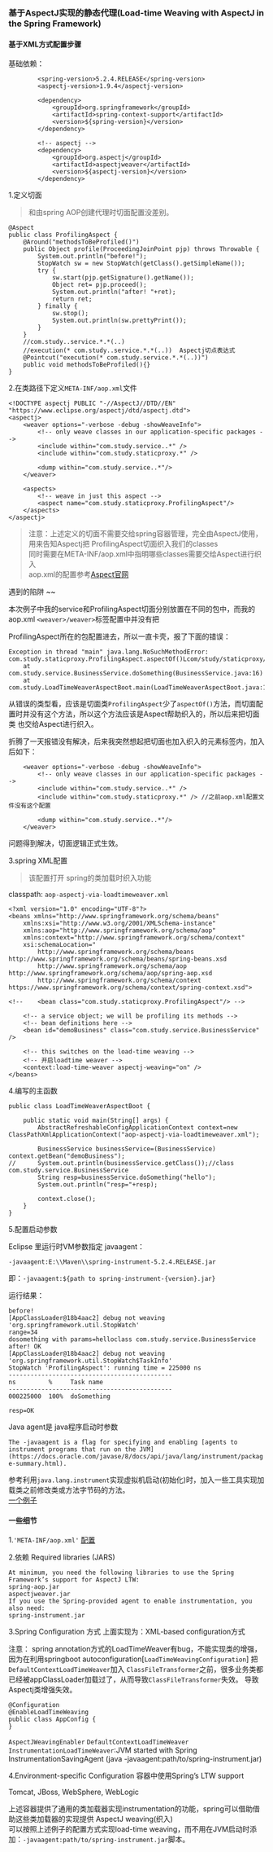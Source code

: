### 基于AspectJ实现的静态代理(Load-time Weaving with AspectJ in the Spring Framework)

#### 基于XML方式配置步骤

基础依赖： 

```
		<spring-version>5.2.4.RELEASE</spring-version>
		<aspectj-version>1.9.4</aspectj-version>
		
		<dependency>
			<groupId>org.springframework</groupId>
			<artifactId>spring-context-support</artifactId>
			<version>${spring-version}</version>
		</dependency>

		<!-- aspectj -->
		<dependency>
			<groupId>org.aspectj</groupId>
			<artifactId>aspectjweaver</artifactId>
			<version>${aspectj-version}</version>
		</dependency>
```


1.定义切面

>和由spring AOP创建代理时切面配置没差别。  


```
@Aspect
public class ProfilingAspect {
    @Around("methodsToBeProfiled()")
    public Object profile(ProceedingJoinPoint pjp) throws Throwable {
    	System.out.println("before!");
        StopWatch sw = new StopWatch(getClass().getSimpleName());
        try {
            sw.start(pjp.getSignature().getName());
            Object ret= pjp.proceed();
            System.out.println("after! "+ret);
            return ret;
        } finally {
            sw.stop();
            System.out.println(sw.prettyPrint());
        }
    }
    //com.study..service.*.*(..)
    //execution(* com.study..service.*.*(..))  Aspectj切点表达式
    @Pointcut("execution(* com.study.service.*.*(..))")
    public void methodsToBeProfiled(){}
}
```

2.在类路径下定义`META-INF/aop.xml`文件    

```
<!DOCTYPE aspectj PUBLIC "-//AspectJ//DTD//EN" "https://www.eclipse.org/aspectj/dtd/aspectj.dtd">
<aspectj>
    <weaver options="-verbose -debug -showWeaveInfo">
        <!-- only weave classes in our application-specific packages -->
        <include within="com.study.service..*" />
        <include within="com.study.staticproxy.*" />
        
        <dump within="com.study.service..*"/> 
    </weaver>

    <aspects>
        <!-- weave in just this aspect -->
        <aspect name="com.study.staticproxy.ProfilingAspect"/>
    </aspects>
</aspectj>

```

> 注意：上述定义的切面不需要交给spring容器管理，完全由AspectJ使用，用来告知Aspectj把 ProfilingAspect切面织入我们的classes  
> 同时需要在META-INF/aop.xml中指明哪些classes需要交给Aspect进行织入    
> aop.xml的配置参考[Aspect官网](https://www.eclipse.org/aspectj/doc/released/devguide/ltw-configuration.html)

 遇到的陷阱  ~~  

本次例子中我的service和ProfilingAspect切面分别放置在不同的包中，而我的aop.xml `<weaver>/weaver>`标签配置中并没有把

ProfilingAspect所在的包配置进去，所以一直卡壳，报了下面的错误：  

```
Exception in thread "main" java.lang.NoSuchMethodError: com.study.staticproxy.ProfilingAspect.aspectOf()Lcom/study/staticproxy/ProfilingAspect;
	at com.study.service.BusinessService.doSomething(BusinessService.java:16)
	at com.study.LoadTimeWeaverAspectBoot.main(LoadTimeWeaverAspectBoot.java:18)
```
从错误的类型看，应该是切面类`ProfilingAspect`少了`aspectOf()`方法，而切面配置时并没有这个方法，所以这个方法应该是Aspect帮助织入的，所以后来把切面类
也交给Aspect进行织入。  


折腾了一天报错没有解决，后来我突然想起把切面也加入织入的元素标签内，加入后如下：  

```
    <weaver options="-verbose -debug -showWeaveInfo">
        <!-- only weave classes in our application-specific packages -->
        <include within="com.study.service..*" />
        <include within="com.study.staticproxy.*" /> //之前aop.xml配置文件没有这个配置
        
        <dump within="com.study.service..*"/> 
    </weaver>
```
问题得到解决，切面逻辑正式生效。


3.spring XML配置  
>该配置打开 spring的类加载时织入功能

classpath: `aop-aspectj-via-loadtimeweaver.xml`  

```
<?xml version="1.0" encoding="UTF-8"?>
<beans xmlns="http://www.springframework.org/schema/beans"
	xmlns:xsi="http://www.w3.org/2001/XMLSchema-instance"
	xmlns:aop="http://www.springframework.org/schema/aop"
	xmlns:context="http://www.springframework.org/schema/context"
	xsi:schemaLocation="
        http://www.springframework.org/schema/beans http://www.springframework.org/schema/beans/spring-beans.xsd
        http://www.springframework.org/schema/aop http://www.springframework.org/schema/aop/spring-aop.xsd
        http://www.springframework.org/schema/context https://www.springframework.org/schema/context/spring-context.xsd">

<!-- 	<bean class="com.study.staticproxy.ProfilingAspect"/> -->

	<!-- a service object; we will be profiling its methods -->
	<!-- bean definitions here -->
	<bean id="demoBusiness" class="com.study.service.BusinessService" />

    <!-- this switches on the load-time weaving -->
	<!-- 开启loadtime weaver -->
    <context:load-time-weaver aspectj-weaving="on" />
</beans>
```

4.编写的主函数  

```
public class LoadTimeWeaverAspectBoot {

	public static void main(String[] args) {
		AbstractRefreshableConfigApplicationContext context=new ClassPathXmlApplicationContext("aop-aspectj-via-loadtimeweaver.xml");
		
		BusinessService businessService=(BusinessService) context.getBean("demoBusiness");
//		System.out.println(businessService.getClass());//class com.study.service.BusinessService
		String resp=businessService.doSomething("hello");
		System.out.println("resp="+resp);
		
		context.close();
	}
}
```

5.配置启动参数

Eclipse 里运行时VM参数指定 javaagent： 

`-javaagent:E:\\Maven\\spring-instrument-5.2.4.RELEASE.jar` 

即：`-javaagent:${path to spring-instrument-{version}.jar}` 


运行结果：		

```
before!
[AppClassLoader@18b4aac2] debug not weaving 'org.springframework.util.StopWatch'
range=34
dosomething with params=helloclass com.study.service.BusinessService
after! OK
[AppClassLoader@18b4aac2] debug not weaving 'org.springframework.util.StopWatch$TaskInfo'
StopWatch 'ProfilingAspect': running time = 225000 ns
---------------------------------------------
ns         %     Task name
---------------------------------------------
000225000  100%  doSomething

resp=OK

```

Java agent是 java程序启动时参数

`The -javaagent is a flag for specifying and enabling [agents to instrument programs that run on the JVM](https://docs.oracle.com/javase/8/docs/api/java/lang/instrument/package-summary.html). `  

参考利用`java.lang.instrument`实现虚拟机启动(初始化)时，加入一些工具实现加载类之前修改类或方法字节码的方法。  
[一个例子](https://github.com/PowerEdgware/instrument-demo.git)




#### 一些细节 

1.`'META-INF/aop.xml'` [配置](https://www.eclipse.org/aspectj/doc/released/devguide/ltw-configuration.html)  

2.依赖 Required libraries (JARS)  

```
At minimum, you need the following libraries to use the Spring Framework’s support for AspectJ LTW:
spring-aop.jar
aspectjweaver.jar
If you use the Spring-provided agent to enable instrumentation, you also need:
spring-instrument.jar
```

3.Spring Configuration 方式  上面实现为：XML-based configuration方式   

注意： spring annotation方式的LoadTimeWeaver有bug，不能实现类的增强，因为在利用springboot autoconfiguration[`LoadTimeWeavingConfiguration`] 把`DefaultContextLoadTimeWeaver`加入
`ClassFileTransformer`之前，很多业务类都已经被appClassLoader加载过了，从而导致`ClassFileTransformer`失效。
导致Aspectj类增强失效。  



```
@Configuration
@EnableLoadTimeWeaving
public class AppConfig {
}

```

`AspectJWeavingEnabler` `DefaultContextLoadTimeWeaver`  
`InstrumentationLoadTimeWeaver`:JVM started with Spring InstrumentationSavingAgent (java -javaagent:path/to/spring-instrument.jar)  


4.Environment-specific Configuration 容器中使用Spring’s LTW support  

Tomcat, JBoss, WebSphere, WebLogic  

上述容器提供了通用的类加载器实现instrumentation的功能，spring可以借助借助这些类加载器的实现提供 AspectJ weaving(织入)  
可以按照上述例子的配置方式实现load-time weaving，而不用在JVM启动时添加：`-javaagent:path/to/spring-instrument.jar`脚本。  






